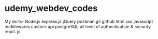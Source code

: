 # udemy_webdev_codes
My skills-
Node.js express.js jQuery postman git github html css javascript middlewares custom-api postgreSQL
all level of authentication & security 
react. js
